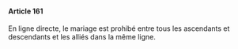 #### Article 161

En ligne directe, le mariage est prohibé entre tous les ascendants et descendants et les alliés dans la même ligne.


